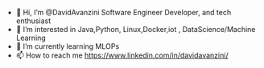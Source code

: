 - 👋 Hi, I’m @DavidAvanzini Software Engineer Developer, and tech enthusiast
- 👀 I’m interested in Java,Python, Linux,Docker,iot , DataScience/Machine Learning
- 🌱 I’m currently learning MLOPs
- 📫 How to reach me https://www.linkedin.com/in/davidavanzini/

<!---
DavidAvanzini/DavidAvanzini is a ✨ special ✨ repository because its `README.md` (this file) appears on your GitHub profile.
You can click the Preview link to take a look at your changes.
--->
